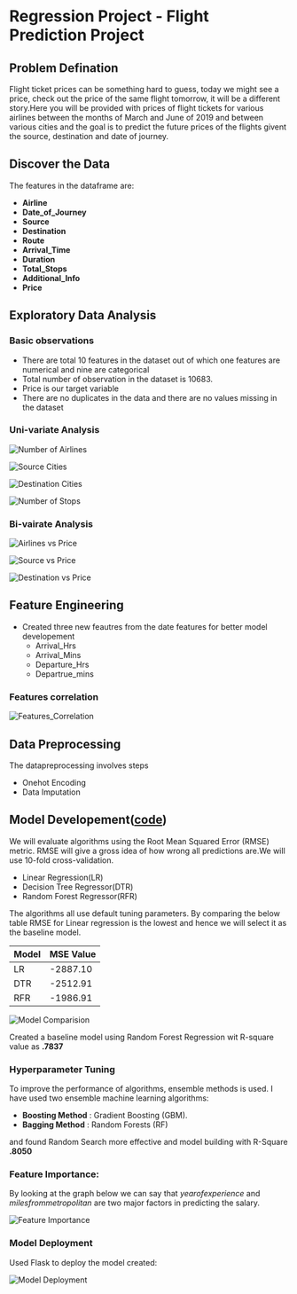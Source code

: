 # Regression Project - Flight Prediction Project

## Problem Defination

Flight ticket prices can be something hard to guess, today we might see a price, check out the price of the same flight tomorrow, it will be a different story.Here you will be provided with prices of flight tickets for various airlines between the months of March and June of 2019 and between various cities and the goal is to predict the future prices of the flights givent the source, destination and date of journey.

## Discover the Data

The features in the dataframe are:

+ **Airline**
+ **Date_of_Journey**
+ **Source** 
+ **Destination** 
+ **Route** 
+ **Arrival_Time**
+ **Duration**
+ **Total_Stops**
+ **Additional_Info**
+ **Price**

## Exploratory Data Analysis 

### Basic observations

+ There are total 10 features in the dataset out of which one features are numerical and nine are categorical
+ Total number of observation in the dataset is 10683.
+ Price is our target variable
+ There are no duplicates in the data and there are no values missing in the dataset

### Uni-variate Analysis

![Number of Airlines](https://github.com/DhruTewa/Flight-Price-Prediction-Project/blob/main/Images/1-AIrlines.png)

![Source Cities](https://github.com/DhruTewa/Flight-Price-Prediction-Project/blob/main/Images/2-Source.png)

![Destination Cities](https://github.com/DhruTewa/Flight-Price-Prediction-Project/blob/main/Images/3-Destination.png)

![Number of Stops](https://github.com/DhruTewa/Flight-Price-Prediction-Project/blob/main/Images/4-Stops.png)

### Bi-vairate Analysis

![Airlines vs Price](https://github.com/DhruTewa/Flight-Price-Prediction-Project/blob/main/Images/6-Airline%20vs%20Price.png)


![Source vs Price](https://github.com/DhruTewa/Flight-Price-Prediction-Project/blob/main/Images/7-Source%20vs%20Price.png)


![Destination vs Price](https://github.com/DhruTewa/Flight-Price-Prediction-Project/blob/main/Images/8-Destination%20vs%20Price.png)

## Feature Engineering

+ Created three new feautres from the date features for better model developement
  - Arrival_Hrs
  - Arrival_Mins
  - Departure_Hrs
  - Departrue_mins
  
### Features correlation

![Features_Correlation](https://github.com/DhruTewa/Flight-Price-Prediction-Project/blob/main/Images/9-Correlation.png)


## Data Preprocessing

The datapreprocessing involves steps
 - Onehot Encoding
 - Data Imputation


## Model Developement([code](https://github.com/DhruTewa/Flight-Price-Prediction-Project/blob/main/app.py))

We will evaluate algorithms using the Root Mean Squared Error (RMSE) metric. RMSE will give a gross idea of how wrong all predictions are.We will use 10-fold cross-validation.

- Linear Regression(LR)
- Decision Tree Regressor(DTR)
- Random Forest Regressor(RFR)

The algorithms all use default tuning parameters. By comparing the below table RMSE for Linear regression is the lowest and hence we will select it as the baseline model.

|Model |MSE Value|
|------|---------|
|LR    |-2887.10 |
|DTR   |-2512.91 |
|RFR   |-1986.91 |

![Model Comparision](https://github.com/DhruTewa/Flight-Price-Prediction-Project/blob/main/Images/10-Model%20Comparision.png)

Created a baseline model using Random Forest Regression wit R-square value as **.7837**

### Hyperparameter Tuning

To improve the performance of algorithms, ensemble methods is used. I have used two ensemble machine learning algorithms:

- **Boosting Method** : Gradient Boosting (GBM).
- **Bagging Method**  : Random Forests (RF)

and found Random Search more effective and model building with R-Square **.8050** 

### Feature Importance:

By looking at the graph below we can say that *yearofexperience* and *milesfrommetropolitan* are two major factors in predicting the salary.

![Feature Importance](https://github.com/DhruTewa/Flight-Price-Prediction-Project/blob/main/Images/11-Feature%20Importance.png)

### Model Deployment

Used Flask to deploy the model created:

![Model Deployment](https://github.com/DhruTewa/Flight-Price-Prediction-Project/blob/main/Images/12-Model%20Deployment.PNG)
